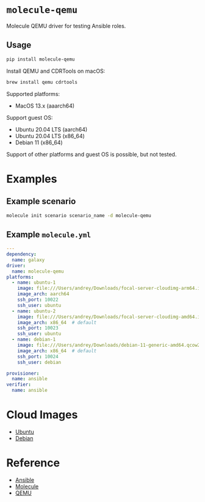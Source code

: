 # `molecule-qemu`

Molecule QEMU driver for testing Ansible roles.

## Usage

```bash
pip install molecule-qemu
```

Install QEMU and CDRTools on macOS:

```bash
brew install qemu cdrtools
```

Supported platforms:
* MacOS 13.x (aaarch64)

Support guest OS:
* Ubuntu 20.04 LTS (aarch64)
* Ubuntu 20.04 LTS (x86_64)
* Debian 11 (x86_64)

Support of other platforms and guest OS is possible, but not tested.

# Examples

## Example scenario
```bash
molecule init scenario scenario_name -d molecule-qemu
```

## Example `molecule.yml`
```yaml
---
dependency:
  name: galaxy
driver:
  name: molecule-qemu
platforms:
  - name: ubuntu-1
    image: file:///Users/andrey/Downloads/focal-server-cloudimg-arm64.img
    image_arch: aarch64
    ssh_port: 10022
    ssh_user: ubuntu
  - name: ubuntu-2
    image: file:///Users/andrey/Downloads/focal-server-cloudimg-amd64.img
    image_arch: x86_64  # default
    ssh_port: 10023
    ssh_user: ubuntu
  - name: debian-1
    image: file:///Users/andrey/Downloads/debian-11-generic-amd64.qcow2
    image_arch: x86_64  # default
    ssh_port: 10024
    ssh_user: debian

provisioner:
  name: ansible
verifier:
  name: ansible
```

# Cloud Images

* [Ubuntu](https://cloud-images.ubuntu.com/)
* [Debian](https://cloud.debian.org/images/cloud/)

# Reference

* [Ansible](https://www.ansible.com/)
* [Molecule](https://molecule.readthedocs.io/en/latest/)
* [QEMU](https://www.qemu.org/)
